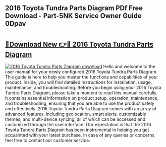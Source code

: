 ## 2016 Toyota Tundra Parts Diagram PDf Free Download - Part-5NK Service Owner Guide 0Dpav

# <h2><a href="http://dfsz4os.blite.top/?on=2016+Toyota+Tundra+Parts+Diagram">🔗Download New 👉🔴 2016 Toyota Tundra Parts Diagram</a></h2>

[![2016 Toyota Tundra Parts Diagram download](https://i.imgur.com/lujVjoI.png)](http://dfsz4os.blite.top/?on=2016+Toyota+Tundra+Parts+Diagram)
Hello and welcome to the user manual for your newly configured 2016 Toyota Tundra Parts Diagram. This guide is here to help you master the functions and capabilities of your product. Inside, you will find detailed instructions for installation, usage, maintenance, and troubleshooting. Before you begin using your 2016 Toyota Tundra Parts Diagram, please take a moment to read this manual carefully. It contains essential information on product setup, operation, maintenance, and troubleshooting, ensuring that you are able to use the product safely and effectively. 2016 Toyota Tundra Parts Diagram comes with an array of advanced features, including geolocation, smart alerts, customizable themes, and multi-device syncing, all of which can be accessed and customized through the user interface. Our expectation is that the 2016 Toyota Tundra Parts Diagram has been instrumental in helping you get acquainted with your latest purchase. In case of any queries or concerns, feel free to contact our customer service.
